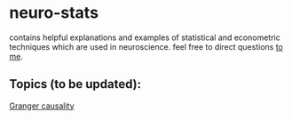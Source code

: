 # neuro-stats

contains helpful explanations and examples of statistical and econometric techniques which are used in neuroscience. feel free to direct questions [to me](<mailto:cberg@uoregon.edu>). 

## Topics (to be updated):

[Granger causality](https://raw.githack.com/rcberg/neuro-stats/master/granger_causality.html)
